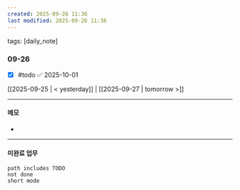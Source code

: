 ```yaml
---
created: 2025-09-26 11:36
last modified: 2025-09-26 11:36
---
```

tags: [daily_note]

### 09-26
- [x]  #todo ✅ 2025-10-01

[[2025-09-25 | < yesterday]] | [[2025-09-27 | tomorrow >]]

---
#### 메모
-  

---

#### 미완료 업무
```tasks
path includes TODO
not done
short mode
```
